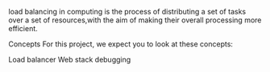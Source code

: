 load balancing in computing is the process of distributing a set of tasks over a set of resources,with the aim of making their overall processing more efficient.


Concepts
For this project, we expect you to look at these concepts:

Load balancer
Web stack debugging
